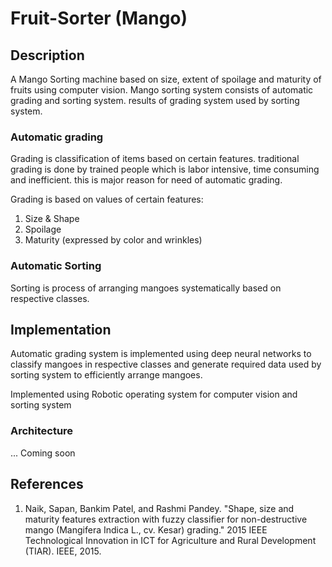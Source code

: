 # Fruit-Sorter (Mango)

## Description

A Mango Sorting machine based on size, extent of spoilage and maturity of fruits using computer vision. Mango sorting system consists of automatic grading and sorting system. results of grading system used by sorting system. 

### Automatic grading 

Grading is classification of items based on certain features. traditional grading is done by trained people which is labor intensive, time consuming and inefficient. this is major reason for need of automatic grading. 

Grading is based on values of certain features: 
1. Size & Shape
2. Spoilage
3. Maturity (expressed by color and wrinkles)

### Automatic Sorting

Sorting is process of arranging mangoes systematically based on respective classes. 

## Implementation 

Automatic grading system is implemented using deep neural networks to classify mangoes in respective classes and generate required data used by sorting system to efficiently arrange mangoes.

Implemented using Robotic operating system for computer vision and sorting system

### Architecture

... Coming soon

## References

1. Naik, Sapan, Bankim Patel, and Rashmi Pandey. "Shape, size and maturity features extraction with fuzzy classifier for non-destructive mango (Mangifera Indica L., cv. Kesar) grading." 2015 IEEE Technological Innovation in ICT for Agriculture and Rural Development (TIAR). IEEE, 2015.
